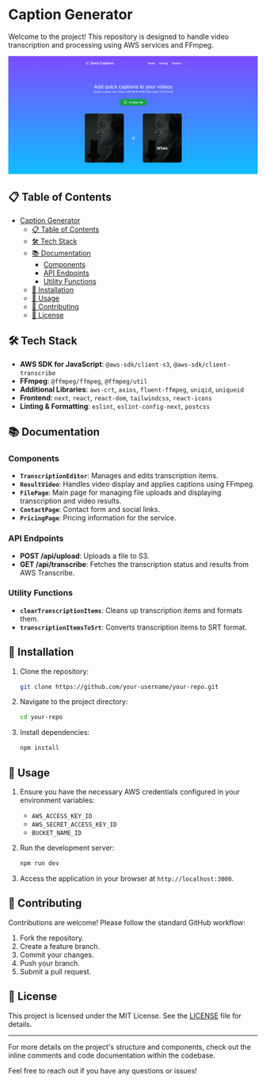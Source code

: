 # Caption Generator

Welcome to the project! This repository is designed to handle video transcription and processing using AWS services and FFmpeg.

![Preview Image](image.png)

## 📋 Table of Contents

- [Caption Generator](#caption-generator)
  - [📋 Table of Contents](#-table-of-contents)
  - [🛠️ Tech Stack](#️-tech-stack)
  - [📚 Documentation](#-documentation)
    - [Components](#components)
    - [API Endpoints](#api-endpoints)
    - [Utility Functions](#utility-functions)
  - [🚀 Installation](#-installation)
  - [🔧 Usage](#-usage)
  - [🤝 Contributing](#-contributing)
  - [📄 License](#-license)

## 🛠️ Tech Stack

- **AWS SDK for JavaScript**: `@aws-sdk/client-s3`, `@aws-sdk/client-transcribe`
- **FFmpeg**: `@ffmpeg/ffmpeg`, `@ffmpeg/util`
- **Additional Libraries**: `aws-crt`, `axios`, `fluent-ffmpeg`, `uniqid`, `uniqueid`
- **Frontend**: `next`, `react`, `react-dom`, `tailwindcss`, `react-icons`
- **Linting & Formatting**: `eslint`, `eslint-config-next`, `postcss`

## 📚 Documentation

### Components

- **`TranscriptionEditor`**: Manages and edits transcription items.
- **`ResultVideo`**: Handles video display and applies captions using FFmpeg.
- **`FilePage`**: Main page for managing file uploads and displaying transcription and video results.
- **`ContactPage`**: Contact form and social links.
- **`PricingPage`**: Pricing information for the service.

### API Endpoints

- **POST /api/upload**: Uploads a file to S3.
- **GET /api/transcribe**: Fetches the transcription status and results from AWS Transcribe.

### Utility Functions

- **`clearTranscriptionItems`**: Cleans up transcription items and formats them.
- **`transcriptionItemsToSrt`**: Converts transcription items to SRT format.

## 🚀 Installation

1. Clone the repository:
   ```bash
   git clone https://github.com/your-username/your-repo.git
   ```
2. Navigate to the project directory:
   ```bash
   cd your-repo
   ```
3. Install dependencies:
   ```bash
   npm install
   ```

## 🔧 Usage

1. Ensure you have the necessary AWS credentials configured in your environment variables:

   - `AWS_ACCESS_KEY_ID`
   - `AWS_SECRET_ACCESS_KEY_ID`
   - `BUCKET_NAME_ID`

2. Run the development server:

   ```bash
   npm run dev
   ```

3. Access the application in your browser at `http://localhost:3000`.

## 🤝 Contributing

Contributions are welcome! Please follow the standard GitHub workflow:

1. Fork the repository.
2. Create a feature branch.
3. Commit your changes.
4. Push your branch.
5. Submit a pull request.

## 📄 License

This project is licensed under the MIT License. See the [LICENSE](LICENSE) file for details.

---

For more details on the project's structure and components, check out the inline comments and code documentation within the codebase.

Feel free to reach out if you have any questions or issues!
